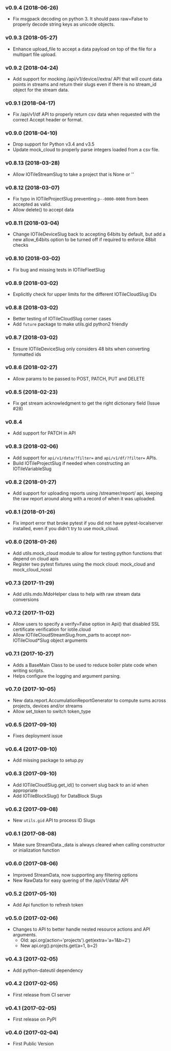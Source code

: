 ### v0.9.4 (2018-06-26)

  * Fix msgpack decoding on python 3.  It should pass raw=False to properly
    decode string keys as unicode objects.

### v0.9.3 (2018-05-27)

  * Enhance upload_file to accept a data payload on top of the file for a
    multipart file upload.

### v0.9.2 (2018-04-24)

  * Add support for mocking /api/v1/device/<slug>/extra/ API that will count
    data points in streams and return their slugs even if there is no stream_id
    object for the stream data.

### v0.9.1 (2018-04-17)

  * Fix /api/v1/df API to properly return csv data when requested with the
    correct Accept header or format.

### v0.9.0 (2018-04-10)

  * Drop support for Python v3.4 and v3.5
  * Update mock_cloud to properly parse integers loaded from a csv file.

### v0.8.13 (2018-03-28)

  * Allow IOTileStreamSlug to take a project that is None or ''

### v0.8.12 (2018-03-07)

  * Fix typo in IOTileProjectSlug preventing `p--0000-0000` from been accepted as valid.
  * Allow delete() to accept data

### v0.8.11 (2018-03-04)

  * Change IOTileDeviceSlug back to accepting 64bits by default, but add a new allow_64bits option to be turned off
  if required to enforce 48bit checks

### v0.8.10 (2018-03-02)

  * Fix bug and missing tests in IOTileFleetSlug

### v0.8.9 (2018-03-02)

  * Explicitly check for upper limits for the different IOTileCloudSlug IDs

### v0.8.8 (2018-03-02)

  * Better testing of IOTileCloudSlug corner cases
  * Add `future` package to make utils.gid python2 friendly

### v0.8.7 (2018-03-02)

  * Ensure IOTileDeviceSlug only considers 48 bits when converting formatted ids
  
### v0.8.6 (2018-02-27)

  * Allow params to be passed to POST, PATCH, PUT and DELETE

### v0.8.5 (2018-02-23)

  * Fix get stream acknowledgment to get the right dictionary field (Issue #28)

### v0.8.4

  * Add support for PATCH in API

### v0.8.3 (2018-02-06)

  * Add support for `api/v1/data/?filter=` and `api/v1/df/?filter=` APIs.
  * Build IOTileProjectSlug if needed when constructing an IOTileVariableSlug

### v0.8.2 (2018-01-27)

  * Add support for uploading reports using /streamer/report/ api, keeping
    the raw report around along with a record of when it was uploaded.

### v0.8.1 (2018-01-26)

  * Fix import error that broke pytest if you did not have pytest-localserver
    installed, even if you didn't try to use mock_cloud.

### v0.8.0 (2018-01-26)

  * Add utils.mock_cloud module to allow for testing python functions that depend on cloud apis
  * Register two pytest fixtures using the mock cloud: mock_cloud and mock_cloud_nossl

### v0.7.3 (2017-11-29)

  * Add utils.mdo.MdoHelper class to help with raw stream data conversions

### v0.7.2 (2017-11-02)

  * Allow users to specify a verify=False option in Api() that disabled SSL certificate verification for iotile.cloud
  * Allow IOTileCloudStreamSlug.from_parts to accept non-IOTileCloud*Slug object arguments

### v0.7.1 (2017-10-27)
  
  * Adds a BaseMain Class to be used to reduce boiler plate code when writing scripts.
  * Helps configure the logging and argument parsing.

### v0.7.0 (2017-10-05)

  * New data.report.AccumulationReportGenerator to compute sums across projects, devices and/or streams
  * Allow set_token to switch token_type

### v0.6.5 (2017-09-10)

  * Fixes deployment issue

### v0.6.4 (2017-09-10)

  * Add missing package to setup.py

### v0.6.3 (2017-09-10)

  * Add IOTileCloudSlug.get_id() to convert slug back to an id when appropriate
  * Add IOTileBlockSlug() for DataBlock Slugs
  
### v0.6.2 (2017-09-08)

  * New `utils.gid` API to process ID Slugs
  
### v0.6.1 (2017-08-08)

  * Make sure StreamData._data is always cleared when calling constructor or inialization function
  
### v0.6.0 (2017-08-06)

  * Improved StreamData, now supporting any filtering options
  * New RawData for easy quering of the /api/v1/data/ API
  
### v0.5.2 (2017-05-10)

  * Add Api function to refresh token
  
### v0.5.0 (2017-02-06)

  * Changes to API to better handle nested resource actions and API arguments.
     * Old: api.org(action='projects').get(extra='a=1&b=2')
     * New api.org().projects.get(a=1, b=2)
  
### v0.4.3 (2017-02-05)

  * Add python-dateutil dependency
  
### v0.4.2 (2017-02-05)

  * First release from CI server

### v0.4.1 (2017-02-05)

  * First release on PyPI

### v0.4.0 (2017-02-04)

  * First Public Version

